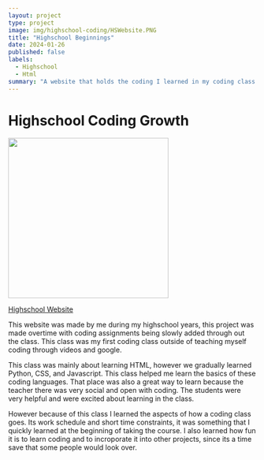 ```yaml
---
layout: project
type: project
image: img/highschool-coding/HSWebsite.PNG
title: "Highschool Beginnings"
date: 2024-01-26
published: false
labels:
  - Highschool
  - Html
summary: "A website that holds the coding I learned in my coding class back in highschool"
---
```


<h1>
  Highschool Coding Growth
</h1>

<p>
<img width="325px" class="image-fluid" src="https://henryegloff.com/media/How-to-Code-a-Basic-Webpage-Using-HTML-Tutorial-2.jpg">
</p>

[Highschool Website](https://sites.google.com/farringtonhighschool.org/cjcaraang-spring2021-ics/home?authuser=3)

This website was made by me during my highschool years, this project was made overtime with coding assignments being slowly added through out the class. This class was my first coding class outside of teaching myself coding through videos and google.

This class was mainly about learning HTML, however we gradually learned Python, CSS, and Javascript. This class helped me learn the basics of these coding languages. That place was also a great way to learn because the teacher there was very social and open with coding. The students were very helpful and were excited about learning in the class.

However because of this class I learned the aspects of how a coding class goes. Its work schedule and short time constraints, it was something that I quickly learned at the beginning of taking the course. I also learned how fun it is to learn coding and to incroporate it into other projects, since its a time save that some people would look over.




